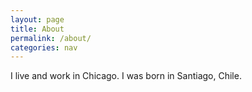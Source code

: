 ```yaml
---
layout: page
title: About
permalink: /about/
categories: nav
---
```


I live and work in Chicago. I was born in Santiago, Chile.
